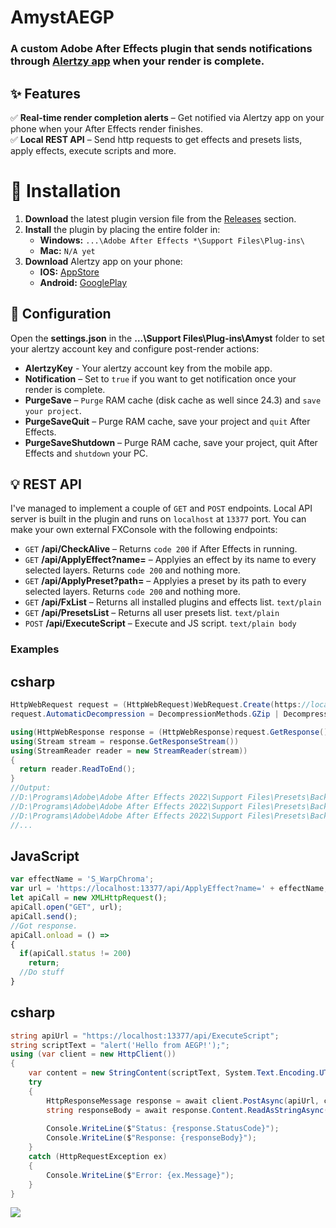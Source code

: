 # AmystAEGP
### A custom Adobe After Effects plugin that sends notifications through [Alertzy app](https://alertzy.app/) when your render is complete.

## ✨ Features  

✅ **Real-time render completion alerts** – Get notified via Alertzy app on your phone when your After Effects render finishes.  
✅ **Local REST API** – Send http requests to get effects and presets lists, apply effects, execute scripts and more.  

# 🚀 Installation  

1. **Download** the latest plugin version file from the [Releases](https://github.com/Amyst82/AmystAEGP/releases) section.  
2. **Install** the plugin by placing the entire folder in:  
   - **Windows:** `...\Adobe After Effects *\Support Files\Plug-ins\`  
   - **Mac:** `N/A yet`
3. **Download** Alertzy app on your phone:
   - **IOS:** [AppStore](https://apps.apple.com/us/app/alertzy-push-notifications/id1532861710)
   - **Android:** [GooglePlay](https://play.google.com/store/apps/details?id=notify.me.app)

## 🔧 Configuration  

Open the **settings.json** in the **...\Support Files\Plug-ins\Amyst** folder to set your alertzy account key and configure post-render actions:  

- **AlertzyKey** - Your alertzy account key from the mobile app.
- **Notification** – Set to `true` if you want to get notification once your render is complete.  
- **PurgeSave** – `Purge` RAM cache (disk cache as well since 24.3) and `save your project`.
- **PurgeSaveQuit** – Purge RAM cache, save your project and `quit` After Effects.  
- **PurgeSaveShutdown** – Purge RAM cache, save your project, quit After Effects and `shutdown` your PC.

## 💡 REST API

I've managed to implement a couple of `GET` and `POST` endpoints. Local API server is built in the plugin and runs on `localhost` at `13377` port. You can make your own external FXConsole with the following endpoints:

- `GET` **/api/CheckAlive** – Returns `code 200` if After Effects in running.  
- `GET` **/api/ApplyEffect?name=** – Applyies an effect by its name to every selected layers. Returns `code 200` and nothing more.
- `GET` **/api/ApplyPreset?path=** – Applyies a preset by its path to every selected layers. Returns `code 200` and nothing more.
- `GET` **/api/FxList** – Returns all installed plugins and effects list. `text/plain`
- `GET` **/api/PresetsList** – Returns all user presets list. `text/plain`
- `POST` **/api/ExecuteScript** – Execute and JS script. `text/plain body`

### Examples
## csharp
```csharp
HttpWebRequest request = (HttpWebRequest)WebRequest.Create(https://localhost:13377/api/PresetsList);
request.AutomaticDecompression = DecompressionMethods.GZip | DecompressionMethods.Deflate;

using(HttpWebResponse response = (HttpWebResponse)request.GetResponse())
using(Stream stream = response.GetResponseStream())
using(StreamReader reader = new StreamReader(stream))
{
  return reader.ReadToEnd();
}
//Output: 
//D:\Programs\Adobe\Adobe After Effects 2022\Support Files\Presets\Backgrounds\Apparition.ffx
//D:\Programs\Adobe\Adobe After Effects 2022\Support Files\Presets\Backgrounds\Blocks.ffx
//D:\Programs\Adobe\Adobe After Effects 2022\Support Files\Presets\Backgrounds\Cinders.ffx
//...
```
## JavaScript
```js
var effectName = 'S_WarpChroma';
var url = 'https://localhost:13377/api/ApplyEffect?name=' + effectName;
let apiCall = new XMLHttpRequest();
apiCall.open("GET", url);
apiCall.send();
//Got response.
apiCall.onload = () => 
{
  if(apiCall.status != 200)
    return;
  //Do stuff
}
```
## csharp
```csharp
string apiUrl = "https://localhost:13377/api/ExecuteScript";
string scriptText = "alert('Hello from AEGP!');";
using (var client = new HttpClient())
{
    var content = new StringContent(scriptText, System.Text.Encoding.UTF8, "text/plain");         
    try 
    {
        HttpResponseMessage response = await client.PostAsync(apiUrl, content);
        string responseBody = await response.Content.ReadAsStringAsync();
                
        Console.WriteLine($"Status: {response.StatusCode}");
        Console.WriteLine($"Response: {responseBody}");
    }
    catch (HttpRequestException ex)
    {
        Console.WriteLine($"Error: {ex.Message}");
    }
}
```

![](https://s6.gifyu.com/images/bzJ4W.gif)

